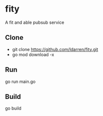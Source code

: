 # fity

A fit and able pubsub service

## Clone

- git clone https://github.com/ldarren/fity.git
- go mod download -x

## Run

go run main.go

## Build

go build
